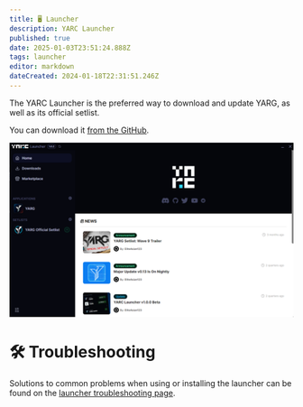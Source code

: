 ```yaml
---
title: 🖥️ Launcher
description: YARC Launcher
published: true
date: 2025-01-03T23:51:24.888Z
tags: launcher
editor: markdown
dateCreated: 2024-01-18T22:31:51.246Z
---
```


The YARC Launcher is the preferred way to download and update YARG, as well as its official setlist.

You can download it [from the GitHub](https://github.com/YARC-Official/YARC-Launcher/releases/latest).

![launcher.png](./images/launcher.png)

# 🛠️ Troubleshooting

Solutions to common problems when using or installing the launcher can be found on the [launcher troubleshooting page](/troubleshooting/launcher).

